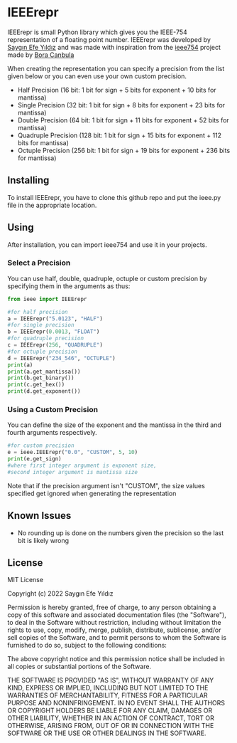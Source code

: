 # IEEErepr

IEEErepr is small Python library which gives you the IEEE-754 representation of a floating point number. IEEErepr was developed by [Saygın Efe Yıldız](https://github.com/syildizz) and was made with inspiration from the [ieee754](https://github.com/canbula/ieee754) project made by [Bora Canbula](https://github.com/canbula)

When creating the representation you can specify a precision from the list given below or you can even use your own custom precision.
<ul>
<li>Half Precision (16 bit: 1 bit for sign + 5 bits for exponent + 10 bits for mantissa)</li>
<li>Single Precision (32 bit: 1 bit for sign + 8 bits for exponent + 23 bits for mantissa)</li>
<li>Double Precision (64 bit: 1 bit for sign + 11 bits for exponent + 52 bits for mantissa)</li>
<li>Quadruple Precision (128 bit: 1 bit for sign + 15 bits for exponent + 112 bits for mantissa)</li>
<li>Octuple Precision (256 bit: 1 bit for sign + 19 bits for exponent + 236 bits for mantissa)</li>
</ul>

## Installing

To install IEEErepr, you have to clone this github repo and put the ieee.py file in the appropriate location.

## Using
After installation, you can import ieee754 and use it in your projects.

### Select a Precision
You can use half, double, quadruple, octuple or custom precision by specifying them in the arguments as thus:
```Python
from ieee import IEEErepr

#for half precision
a = IEEErepr("5.0123", "HALF")
#for single precision
b = IEEErepr(0.0013, "FLOAT")
#for quadruple precision
c = IEEErepr(256, "QUADRUPLE")
#for octuple precision
d = IEEErepr("234_546", "OCTUPLE")
print(a)
print(a.get_mantissa())
print(b.get_binary())
print(c.get_hex())
print(d.get_exponent())
```

### Using a Custom Precision
You can define the size of the exponent and the mantissa in the third and fourth arguments respectively.
```Python
#for custom precision
e = ieee.IEEErepr("0.0", "CUSTOM", 5, 10)
print(e.get_sign)
#where first integer argument is exponent size,
#second integer argument is mantissa size
```
Note that if the precision argument isn't "CUSTOM", the size values specified get ignored when generating the representation

## Known Issues
<ul>
<li>No rounding up is done on the numbers given the precision so the last bit is likely wrong</li>
</ul>




License
----

MIT License

Copyright (c) 2022 Saygın Efe Yıldız

Permission is hereby granted, free of charge, to any person obtaining a copy of this software and associated documentation files (the "Software"), to deal in the Software without restriction, including without limitation the rights to use, copy, modify, merge, publish, distribute, sublicense, and/or sell copies of the Software, and to permit persons to whom the Software is furnished to do so, subject to the following conditions:

The above copyright notice and this permission notice shall be included in all copies or substantial portions of the Software.

THE SOFTWARE IS PROVIDED "AS IS", WITHOUT WARRANTY OF ANY KIND, EXPRESS OR IMPLIED, INCLUDING BUT NOT LIMITED TO THE WARRANTIES OF MERCHANTABILITY, FITNESS FOR A PARTICULAR PURPOSE AND NONINFRINGEMENT. IN NO EVENT SHALL THE AUTHORS OR COPYRIGHT HOLDERS BE LIABLE FOR ANY CLAIM, DAMAGES OR OTHER LIABILITY, WHETHER IN AN ACTION OF CONTRACT, TORT OR OTHERWISE, ARISING FROM, OUT OF OR IN CONNECTION WITH THE SOFTWARE OR THE USE OR OTHER DEALINGS IN THE SOFTWARE.